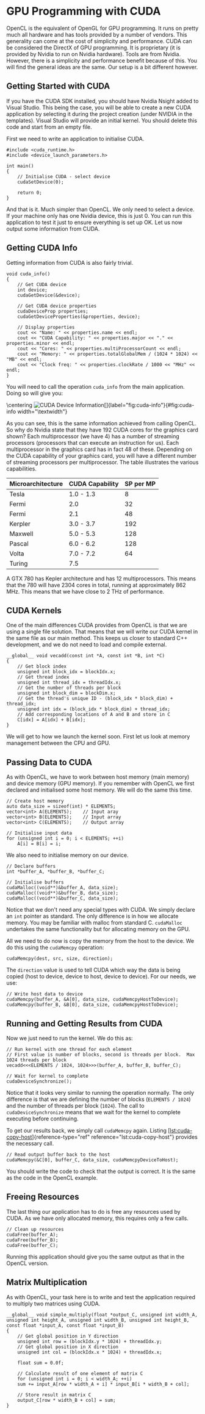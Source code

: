 # GPU Programming with CUDA

OpenCL is the equivalent of OpenGL for GPU programming. It runs on pretty much all hardware and has tools provided by a number of vendors. This generality can come at the cost of simplicity and performance. CUDA can be considered the DirectX of GPU programming. It is proprietary (it is provided by Nvidia to run on Nvidia hardware). Tools are from Nvidia. However, there is a simplicity and performance benefit because of this. You will find the general ideas are the same. Our setup is a bit different however.

## Getting Started with CUDA

If you have the CUDA SDK installed, you should have Nvidia Nsight added to Visual Studio. This being the case, you will be able to create a new CUDA application by selecting it during the project creation (under NVIDIA in the templates). Visual Studio will provide an initial kernel. You should delete this code and start from an empty file.

First we need to write an application to initialise CUDA.

```cuda
#include <cuda_runtime.h>
#include <device_launch_parameters.h>

int main()
{
    // Initialise CUDA - select device
    cudaSetDevice(0);
    
    return 0;
}
```

And that is it. Much simpler than OpenCL. We only need to select a device. If your machine only has one Nvidia device, this is just 0. You can run this application to test it just to ensure everything is set up OK. Let us now output some information from CUDA.

## Getting CUDA Info

Getting information from CUDA is also fairly trivial.

```cuda
void cuda_info()
{
    // Get CUDA device
    int device;
    cudaGetDevice(&device);
    
    // Get CUDA device properties
    cudaDeviceProp properties;
    cudaGetDeviceProperties(&properties, device);
    
    // Display properties
    cout << "Name: " << properties.name << endl;
    cout << "CUDA Capability: " << properties.major << "." << properties.minor << endl;
    cout << "Cores: " << properties.multiProcessorCount << endl;
    cout << "Memory: " << properties.totalGlobalMem / (1024 * 1024) << "MB" << endl;
    cout << "Clock freq: " << properties.clockRate / 1000 << "MHz" << endl;
}
```

You will need to call the operation `cuda_info` from the main application. Doing so will give you:

\centering
![CUDA Device
Information[]{label="fig:cuda-info"}](cuda-info){#fig:cuda-info
width="\textwidth"}

As you can see, this is the same information achieved from calling OpenCL. So why do Nvidia state that they have 192 CUDA cores for the graphics card shown? Each multiprocessor (we have 4) has a number of streaming processors (processors that can execute an instruction for us). Each multiprocessor in the graphics card has in fact 48 of these. Depending on the CUDA capability of your graphics card, you will have a different number of streaming processors per multiprocessor. The table illustrates the various capabilities.

| **Microarchitecture** | **CUDA Capability** | **SP per MP** |
|-----------------------|---------------------|---------------|
| Tesla                 |  1.0 - 1.3          |          8    |
| Fermi                 |  2.0                |         32    |
| Fermi                 |  2.1                |         48    |
| Kerpler               |  3.0 - 3.7          |        192    |
| Maxwell               |  5.0 - 5.3          |        128    |
| Pascal                |  6.0 - 6.2          |        128    |
| Volta                 |  7.0 - 7.2          |         64    |
| Turing                |  7.5                |               |

A GTX 780 has Kepler architecture and has 12 multiprocessors. This means that the 780 will have 2304 cores in total, running at approximately 862 MHz. This means that we have close to 2 THz of performance.

## CUDA Kernels

One of the main differences CUDA provides from OpenCL is that we are using a single file solution. That means that we will write our CUDA kernel in the same file as our main method. This keeps us closer to standard C++ development, and we do not need to load and compile external.

```cuda
__global__ void vecadd(const int *A, const int *B, int *C)
{
    // Get block index
    unsigned int block_idx = blockIdx.x;
    // Get thread index
    unsigned int thread_idx = threadIdx.x;
    // Get the number of threads per block
    unsigned int block_dim = blockDim.x;
    // Get the thread's unique ID - (block_idx * block_dim) + thread_idx;
    unsigned int idx = (block_idx * block_dim) + thread_idx;
    // Add corresponding locations of A and B and store in C
    C[idx] = A[idx] + B[idx];
}
```

We will get to how we launch the kernel soon. First let us look at memory management between the CPU and GPU.

## Passing Data to CUDA

As with OpenCL, we have to work between host memory (main memory) and device memory (GPU memory). If you remember with OpenCL we first declared and initialised some host memory. We will do the same this time.

```cuda
// Create host memory
auto data_size = sizeof(int) * ELEMENTS;
vector<int> A(ELEMENTS);    // Input aray
vector<int> B(ELEMENTS);    // Input array
vector<int> C(ELEMENTS);    // Output array

// Initialise input data
for (unsigned int i = 0; i < ELEMENTS; ++i)
    A[i] = B[i] = i;
```

We also need to initialise memory on our device.

```cuda
// Declare buffers
int *buffer_A, *buffer_B, *buffer_C;

// Initialise buffers
cudaMalloc((void**)&buffer_A, data_size);
cudaMalloc((void**)&buffer_B, data_size);
cudaMalloc((void**)&buffer_C, data_size);
```

Notice that we don't need any special types with CUDA. We simply declare an `int` pointer as standard. The only difference is in how we allocate memory. You may be familiar with malloc from standard C. `cudaMalloc` undertakes the same functionality but for allocating memory on the GPU.

All we need to do now is copy the memory from the host to the device. We do this using the `cudaMemcpy` operation:

```cuda
cudaMemcpy(dest, src, size, direction);
```

The `direction` value is used to tell CUDA which way the data is being copied (host to device, device to host, device to device). For our needs, we use:

```cuda
// Write host data to device
cudaMemcpy(buffer_A, &A[0], data_size, cudaMemcpyHostToDevice);
cudaMemcpy(buffer_B, &B[0], data_size, cudaMemcpyHostToDevice);
```

## Running and Getting Results from CUDA

Now we just need to run the kernel.  We do this as:

```cuda
// Run kernel with one thread for each element
// First value is number of blocks, second is threads per block.  Max 1024 threads per block
vecadd<<<ELEMENTS / 1024, 1024>>>(buffer_A, buffer_B, buffer_C);

// Wait for kernel to complete
cudaDeviceSynchronize();
```

Notice that it looks very similar to running the operation normally.  The only difference is that we are defining the number of blocks (`ELEMENTS / 1024`) and the number of threads per block (`1024`). The call to `cudaDeviceSynchronize` means that we wait for the kernel to complete executing before continuing.

To get our results back, we simply call `cudaMemcpy` again.
Listing [\[lst:cuda-copy-host\]](#lst:cuda-copy-host){reference-type="ref"
reference="lst:cuda-copy-host"} provides the necessary call.

```cuda
// Read output buffer back to the host
cudaMemcpy(&C[0], buffer_C, data_size, cudaMemcpyDeviceToHost);
```

You should write the code to check that the output is correct. It is the same as the code in the OpenCL example.

## Freeing Resources

The last thing our application has to do is free any resources used by CUDA. As we have only allocated memory, this requires only a few calls.

```cuda
// Clean up resources
cudaFree(buffer_A);
cudaFree(buffer_B);
cudaFree(buffer_C);
```

Running this application should give you the same output as that in the OpenCL version.

## Matrix Multiplication

As with OpenCL, your task here is to write and test the application required to multiply two matrices using CUDA.

```cuda
__global__ void simple_multiply(float *output_C, unsigned int width_A, unsigned int height_A, unsigned int width_B, unsigned int height_B, const float *input_A, const float *input_B)
{
    // Get global position in Y direction
    unsigned int row = (blockIdx.y * 1024) + threadIdx.y;
    // Get global position in X direction
    unsigned int col = (blockIdx.x * 1024) + threadIdx.x;
    
    float sum = 0.0f;
    
    // Calculate result of one element of matrix C
    for (unsigned int i = 0; i < width_A; ++i)
    sum += input_A[row * width_A + i] * input_B[i * width_B + col];
    
    // Store result in matrix C
    output_C[row * width_B + col] = sum;
}
```
